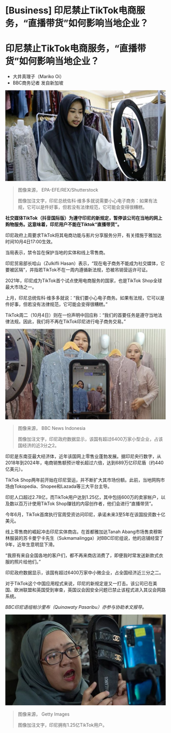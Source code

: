 # [Business] 印尼禁止TikTok电商服务，“直播带货”如何影响当地企业？

#  印尼禁止TikTok电商服务，“直播带货”如何影响当地企业？

  * 大井真理子（Mariko Oi） 
  * BBC商务记者 发自新加坡 


![A woman uses a mobile phone to live-stream on an e-commerce platform at a shop in Depok, Indonesia.](_131324337_c9a5575c4017a79eaa3a28ef847eeeb1dcb9d67e.jpg)

> 图像来源，  EPA-EFE/REX/Shutterstock
>
> 图像加注文字，印尼总统佐科·维多多就说需要小心电子商务：如果有法规，它可以是件好事，但若没有法律规范，它可能会变得很糟糕。

**社交媒体TikTok（抖音国际版）为遵守印尼的新规定，暂停该公司在当地的网上购物服务。这意味着，印尼用户不能在Tiktok“直播带货”。**

印尼政府上周要求TikTok将其电商功能与影片分享服务分开，有关措施于雅加达时间10月4日17:00生效。

当局表示，禁令旨在保护当地的实体和线上零售商。

印尼贸易部长哈山（Zulkifli Hasan）表示，“现在电子商务不能成为社交媒体，它要被区隔”，并指若TikTok不在一周内遵循新法规，恐被吊销营运许可证。

2021年，印尼成为TikTok首个试点使用电商服务的国家，也是TikTok Shop全球最大市场之一。

上月，印尼总统佐科·维多多就说：“我们要小心电子商务。如果有法规，它可以是件好事，但若没有法律规范，它可能会变得很糟糕。”

TikTok周二（10月4日）则在一份声明中回应称：“我们的首要任务是遵守当地法律法规。因此，我们将不再在TikTok印尼进行电子商务交易。”

![Traders live-stream on an e-commerce platform in Jakarta.](_131324339_da73210e-6df4-46d0-a39e-892d10ac4124.jpg)

> 图像来源，  BBC News Indonesia
>
> 图像加注文字，印尼政府数据显示，该国有超过6400万家小型企业，占该国经济的近3分之2。

印尼是东南亚最大经济体，近年该国网上零售业蓬勃发展。据印尼央行数字，从2018年到2024年，电商销售额预计增长超过六倍，达到689万亿印尼盾（约440亿美元）。

TikTok Shop两年前开始在印尼营运，并不断扩大其市场份额。此前，当地网购市场由Tokopedia、Shopee和Lazada等三大平台主导。

印尼人口超过2.78亿，而TikTok用户达到1.25亿，其中包括600万的卖家帐户，以及数以百万计使用TikTok Shop赚钱的内容创作者，他们会进行“直播带货”。

今年6月，TikTok首席执行官周受资访问印尼，承诺未来3至5年在该国投资数十亿美元。


线上零售商的崛起冲击印尼实体商店。在首都雅加达Tanah Abang市场售卖穆斯林服装的苏卡曼宁卡先生（Sukmamalingga）对BBC印尼组说，他的店铺经营了9年，近年生意明显下滑。

“我原有来自全国各地的客户们，都不再来商店消费了，即便我时常发送新款式衣服的照片给他们。”

印尼政府数据显示，该国有超过6400万家中小微企业，占全国经济近三分之二。

对于TikTok这个中国应用程式来说，印尼的新规定是又一打击。该公司已在美国、欧洲联盟和英国受到审查，英国议会因安全问题已禁止该程式进入其议会网路系统。

_BBC印尼语组帕沙里布（Quinawaty Pasaribu）亦参与协助本文报导。_

![A trader is conducting live sales via streaming at Tanah Abang Market, Jakarta.](_131323901_gettyimages-1683250175.jpg)

> 图像来源，  Getty Images
>
> 图像加注文字，印尼拥有1.25亿TikTok用户。


